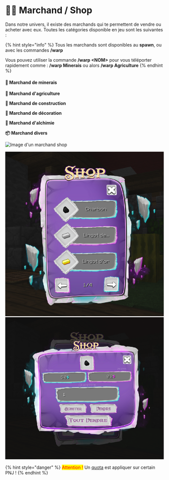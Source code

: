 # 🧑🌾 Marchand / Shop

Dans notre univers, il existe des marchands qui te permettent de vendre ou acheter avec eux. Toutes les catégories disponible en jeu sont les suivantes :&#x20;

{% hint style="info" %}
Tous les marchands sont disponibles au **spawn**, ou avec les commandes **/warp**&#x20;

Vous pouvez utiliser la commande **/warp \<NOM>** pour vous téléporter rapidement comme : **/warp Minerais** ou alors **/warp Agriculture**
{% endhint %}

#### **💎 Marchand de minerais**

**🌾 Marchand d'agriculture**

**🧱 Marchand de construction**

**🎈 Marchand de décoration**

**🧪 Marchand d'alchimie**

**📦 Marchand divers**

![Image d'un marchand shop](../.gitbook/assets/2022-01-22\_22.15.23.png)

![Interface du Marchand Shop Minerais](<../.gitbook/assets/image (100).png>) ![Interface pour Vendre / Acheter / Tout Vendre en choisissant la quantité en voyant son prix d'achat et de vente.](../.gitbook/assets/945a3cd2530cb0327ccd89a28c5e4b7a.png)

{% hint style="danger" %}
<mark style="color:red;">Attention !</mark> Un [quota](quota.md) est appliquer sur certain PNJ !
{% endhint %}

